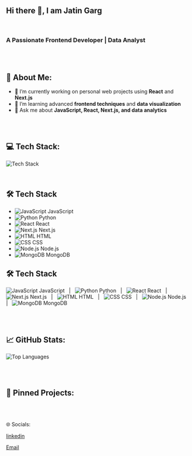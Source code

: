    ## Hi there 👋, I am Jatin Garg

<br>  

   ### A Passionate Frontend Developer | Data Analyst

    
<br> <br> 

## 🚀 About Me:

- 🔭 I’m currently working on personal web projects using **React** and **Next.js**  
- 🌱 I’m learning advanced **frontend techniques** and **data visualization**  
- 💬 Ask me about **JavaScript, React, Next.js, and data analytics**  

<br><br>



## 💻 Tech Stack: 

![Tech Stack](https://skillicons.dev/icons?i=js,ts,html,css,react,nextjs,solidity,mongodb,express)

<br> 

## 🛠️ Tech Stack

- ![JavaScript](https://skillicons.dev/icons?i=js) JavaScript
- ![Python](https://skillicons.dev/icons?i=python) Python
- ![React](https://skillicons.dev/icons?i=react) React
- ![Next.js](https://skillicons.dev/icons?i=nextjs) Next.js
- ![HTML](https://skillicons.dev/icons?i=html) HTML
- ![CSS](https://skillicons.dev/icons?i=css) CSS
- ![Node.js](https://skillicons.dev/icons?i=nodejs) Node.js
- ![MongoDB](https://skillicons.dev/icons?i=mongodb) MongoDB


## 🛠️ Tech Stack

![JavaScript](https://skillicons.dev/icons?i=js) JavaScript &nbsp; | &nbsp; ![Python](https://skillicons.dev/icons?i=python) Python &nbsp; | &nbsp; ![React](https://skillicons.dev/icons?i=react) React &nbsp; | &nbsp; ![Next.js](https://skillicons.dev/icons?i=nextjs) Next.js &nbsp; | &nbsp; ![HTML](https://skillicons.dev/icons?i=html) HTML &nbsp; | &nbsp; ![CSS](https://skillicons.dev/icons?i=css) CSS &nbsp; | &nbsp; ![Node.js](https://skillicons.dev/icons?i=nodejs) Node.js &nbsp; | &nbsp; ![MongoDB](https://skillicons.dev/icons?i=mongodb) MongoDB


<br> <br> 



## 📈 GitHub Stats:


![Top Languages](https://github-readme-stats.vercel.app/api/top-langs/?username=yourusername&layout=compact&langs_count=10&theme=radical)


<br> <br> 


## 🎯 Pinned Projects:


<br> <br> 

🌐 Socials:

[linkedin](https://www.linkedin.com/in/jatin-garg-165372179/)

[Email](mailto:gargj968@gmail.com)



